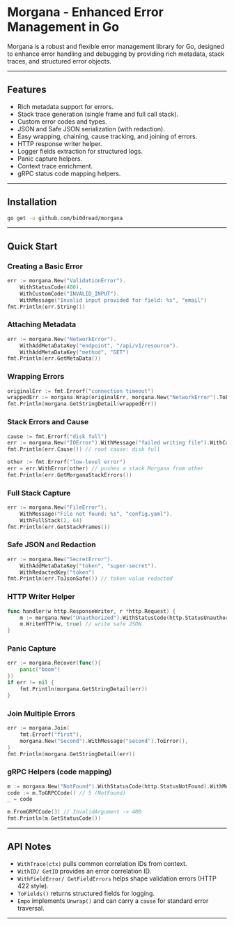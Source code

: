 
# Morgana - Enhanced Error Management in Go

Morgana is a robust and flexible error management library for Go, designed to enhance error handling and debugging by providing rich metadata, stack traces, and structured error objects.

---

## Features

- Rich metadata support for errors.
- Stack trace generation (single frame and full call stack).
- Custom error codes and types.
- JSON and Safe JSON serialization (with redaction).
- Easy wrapping, chaining, cause tracking, and joining of errors.
- HTTP response writer helper.
- Logger fields extraction for structured logs.
- Panic capture helpers.
- Context trace enrichment.
- gRPC status code mapping helpers.

---

## Installation

```bash
go get -u github.com/bi0dread/morgana
```

---

## Quick Start

### Creating a Basic Error

```go
err := morgana.New("ValidationError").
	WithStatusCode(400).
	WithCustomCode("INVALID_INPUT").
	WithMessage("Invalid input provided for field: %s", "email")
fmt.Println(err.String())
```

### Attaching Metadata

```go
err := morgana.New("NetworkError").
	WithAddMetaDataKey("endpoint", "/api/v1/resource").
	WithAddMetaDataKey("method", "GET")
fmt.Println(err.GetMetaData())
```

### Wrapping Errors

```go
originalErr := fmt.Errorf("connection timeout")
wrappedErr := morgana.Wrap(originalErr, morgana.New("NetworkError").ToError())
fmt.Println(morgana.GetStringDetail(wrappedErr))
```

### Stack Errors and Cause

```go
cause := fmt.Errorf("disk full")
err := morgana.New("IOError").WithMessage("failed writing file").WithCause(cause)
fmt.Println(err.Cause()) // root cause: disk full

other := fmt.Errorf("low-level error")
err = err.WithError(other) // pushes a stack Morgana from other
fmt.Println(err.GetMorganaStackErrors())
```

### Full Stack Capture

```go
err := morgana.New("FileError").
	WithMessage("File not found: %s", "config.yaml").
	WithFullStack(2, 64)
fmt.Println(err.GetStackFrames())
```

### Safe JSON and Redaction

```go
err := morgana.New("SecretError").
	WithAddMetaDataKey("token", "super-secret").
	WithRedactedKey("token")
fmt.Println(err.ToJsonSafe()) // token value redacted
```

### HTTP Writer Helper

```go
func handler(w http.ResponseWriter, r *http.Request) {
	m := morgana.New("Unauthorized").WithStatusCode(http.StatusUnauthorized).WithMessage("auth required")
	m.WriteHTTP(w, true) // write safe JSON
}
```

### Panic Capture

```go
err := morgana.Recover(func(){
	panic("boom")
})
if err != nil {
	fmt.Println(morgana.GetStringDetail(err))
}
```

### Join Multiple Errors

```go
err := morgana.Join(
	fmt.Errorf("first"),
	morgana.New("Second").WithMessage("second").ToError(),
)
fmt.Println(morgana.GetStringDetail(err))
```

### gRPC Helpers (code mapping)

```go
m := morgana.New("NotFound").WithStatusCode(http.StatusNotFound).WithMessage("missing")
code := m.ToGRPCCode() // 5 (NotFound)
_ = code

m.FromGRPCCode(3) // InvalidArgument -> 400
fmt.Println(m.GetStatusCode())
```

---

## API Notes

- `WithTrace(ctx)` pulls common correlation IDs from context.
- `WithID/ GetID` provides an error correlation ID.
- `WithFieldError/ GetFieldErrors` helps shape validation errors (HTTP 422 style).
- `ToFields()` returns structured fields for logging.
- `Empo` implements `Unwrap()` and can carry a `cause` for standard error traversal.

---



